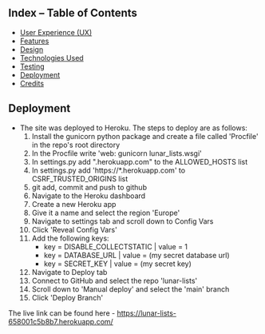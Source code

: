 ## Index – Table of Contents
* [User Experience (UX)](#user-experience-ux) 
* [Features](#features)
* [Design](#design)
* [Technologies Used](#technologies-used)
* [Testing](#testing)
* [Deployment](#deployment)
* [Credits](#credits)

## Deployment

- The site was deployed to Heroku. The steps to deploy are as follows:
  1. Install the gunicorn python package and create a file called 'Procfile' in the repo's root directory
  2. In the Procfile write 'web: gunicorn lunar_lists.wsgi'
  3. In settings.py add ".herokuapp.com" to the ALLOWED_HOSTS list
  4. In settings.py add 'https://*.herokuapp.com' to CSRF_TRUSTED_ORIGINS list
  5. git add, commit and push to github
  6. Navigate to the Heroku dashboard
  7. Create a new Heroku app
  8. Give it a name and select the region 'Europe'
  9. Navigate to settings tab and scroll down to Config Vars
  10. Click 'Reveal Config Vars'
  11. Add the following keys:
      - key = DISABLE_COLLECTSTATIC | value = 1
      - key = DATABASE_URL | value = (my secret database url)
      - key = SECRET_KEY | value = (my secret key)
  12. Navigate to Deploy tab
  13. Connect to GitHub and select the repo 'lunar-lists'
  14. Scroll down to 'Manual deploy' and select the 'main' branch
  15. Click 'Deploy Branch'
 
The live link can be found here - https://lunar-lists-658001c5b8b7.herokuapp.com/
